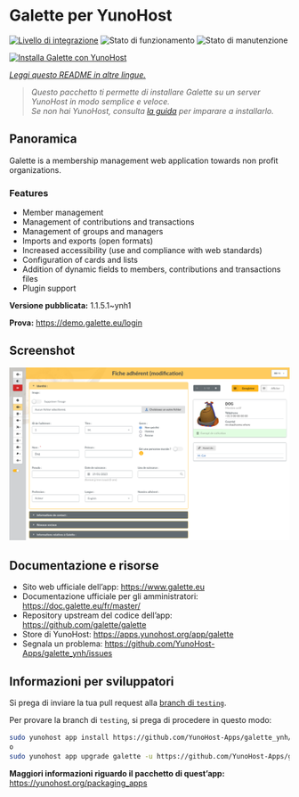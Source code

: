 <!--
N.B.: Questo README è stato automaticamente generato da <https://github.com/YunoHost/apps/tree/master/tools/readme_generator>
NON DEVE essere modificato manualmente.
-->

# Galette per YunoHost

[![Livello di integrazione](https://dash.yunohost.org/integration/galette.svg)](https://dash.yunohost.org/appci/app/galette) ![Stato di funzionamento](https://ci-apps.yunohost.org/ci/badges/galette.status.svg) ![Stato di manutenzione](https://ci-apps.yunohost.org/ci/badges/galette.maintain.svg)

[![Installa Galette con YunoHost](https://install-app.yunohost.org/install-with-yunohost.svg)](https://install-app.yunohost.org/?app=galette)

*[Leggi questo README in altre lingue.](./ALL_README.md)*

> *Questo pacchetto ti permette di installare Galette su un server YunoHost in modo semplice e veloce.*  
> *Se non hai YunoHost, consulta [la guida](https://yunohost.org/install) per imparare a installarlo.*

## Panoramica

Galette is a membership management web application towards non profit organizations.

### Features

- Member management
- Management of contributions and transactions
- Management of groups and managers
- Imports and exports (open formats)
- Increased accessibility (use and compliance with web standards)
- Configuration of cards and lists
- Addition of dynamic fields to members, contributions and transactions files
- Plugin support


**Versione pubblicata:** 1.1.5.1~ynh1

**Prova:** <https://demo.galette.eu/login>

## Screenshot

![Screenshot di Galette](./doc/screenshots/edit_member.png)

## Documentazione e risorse

- Sito web ufficiale dell’app: <https://www.galette.eu>
- Documentazione ufficiale per gli amministratori: <https://doc.galette.eu/fr/master/>
- Repository upstream del codice dell’app: <https://github.com/galette/galette>
- Store di YunoHost: <https://apps.yunohost.org/app/galette>
- Segnala un problema: <https://github.com/YunoHost-Apps/galette_ynh/issues>

## Informazioni per sviluppatori

Si prega di inviare la tua pull request alla [branch di `testing`](https://github.com/YunoHost-Apps/galette_ynh/tree/testing).

Per provare la branch di `testing`, si prega di procedere in questo modo:

```bash
sudo yunohost app install https://github.com/YunoHost-Apps/galette_ynh/tree/testing --debug
o
sudo yunohost app upgrade galette -u https://github.com/YunoHost-Apps/galette_ynh/tree/testing --debug
```

**Maggiori informazioni riguardo il pacchetto di quest’app:** <https://yunohost.org/packaging_apps>
